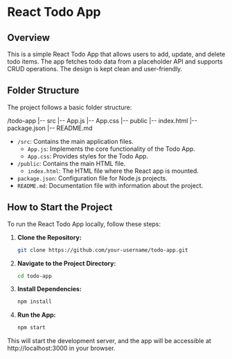 # React Todo App

## Overview

This is a simple React Todo App that allows users to add, update, and delete todo items. The app fetches todo data from a placeholder API and supports CRUD operations. The design is kept clean and user-friendly.

## Folder Structure

The project follows a basic folder structure:

/todo-app
|-- src
|-- App.js
|-- App.css
|-- public
|-- index.html
|-- package.json
|-- README.md


- `/src`: Contains the main application files.
  - `App.js`: Implements the core functionality of the Todo App.
  - `App.css`: Provides styles for the Todo App.
- `/public`: Contains the main HTML file.
  - `index.html`: The HTML file where the React app is mounted.
- `package.json`: Configuration file for Node.js projects.
- `README.md`: Documentation file with information about the project.

## How to Start the Project

To run the React Todo App locally, follow these steps:

1. **Clone the Repository:**

   ```bash
   git clone https://github.com/your-username/todo-app.git
2. **Navigate to the Project Directory:**
    ```bash
    cd todo-app
3. **Install Dependencies:**
    ```bash
    npm install
4. **Run the App:**
    ```bash
    npm start

This will start the development server, and the app will be accessible at http://localhost:3000 in your browser.

